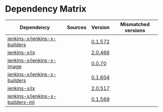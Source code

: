 # Dependency Matrix

Dependency | Sources | Version | Mismatched versions
---------- | ------- | ------- | -------------------
[jenkins-x/jenkins-x-builders](https://github.com/jenkins-x/jenkins-x-builders) |  | [0.1.572]() | 
[jenkins-x/jx](https://github.com/jenkins-x/jx) |  | [2.0.466]() | 
[jenkins-x/jenkins-x-image](https://github.com/jenkins-x/jenkins-x-image) |  | [0.0.70](https://github.com/jenkins-x/jenkins-x-image/releases/tag/0.0.70) | 
[jenkins-x/jenkins-x-builders](https://github.com/jenkins-x/jenkins-x-builders) |  | [0.1.604]() | 
[jenkins-x/jx](https://github.com/jenkins-x/jx) |  | [2.0.517](https://github.com/jenkins-x/jx/releases/tag/v2.0.517) | 
[jenkins-x/jenkins-x-builders-ml](https://github.com/jenkins-x/jenkins-x-builders-ml) |  | [0.1.569]() | 
